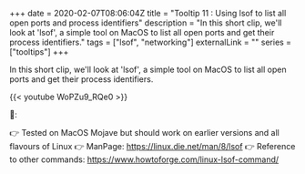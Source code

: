 +++ 
date = 2020-02-07T08:06:04Z
title = "Tooltip 11 : Using lsof to list all open ports and process identifiers"
description = "In this short clip, we'll look at 'lsof', a simple tool on MacOS to list all open ports and get their process identifiers."
tags = ["lsof", "networking"]
externalLink = ""
series = ["tooltips"]
+++

In this short clip, we'll look at 'lsof', a simple tool on MacOS to list all open ports and get their process identifiers. 

{{< youtube WoPZu9_RQe0 >}}

📝:

👉 Tested on MacOS Mojave but should work on earlier versions and all flavours of Linux
👉 ManPage: https://linux.die.net/man/8/lsof
👉 Reference to other commands: https://www.howtoforge.com/linux-lsof-command/
